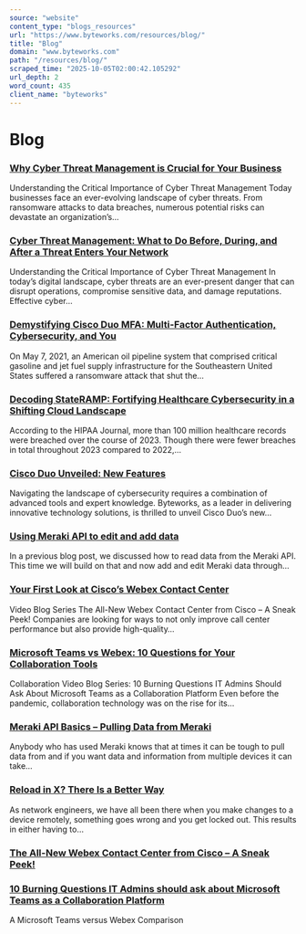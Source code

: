 ```yaml
---
source: "website"
content_type: "blogs_resources"
url: "https://www.byteworks.com/resources/blog/"
title: "Blog"
domain: "www.byteworks.com"
path: "/resources/blog/"
scraped_time: "2025-10-05T02:00:42.105292"
url_depth: 2
word_count: 435
client_name: "byteworks"
---
```


# Blog

### [Why Cyber Threat Management is Crucial for Your Business](https://www.byteworks.com/resources/blog/why-cyber-threat-management-is-crucial/)

Understanding the Critical Importance of Cyber Threat Management Today businesses face an ever-evolving landscape of cyber threats. From ransomware attacks to data breaches, numerous potential risks can devastate an organization’s…

### [Cyber Threat Management: What to Do Before, During, and After a Threat Enters Your Network](https://www.byteworks.com/resources/blog/cyber-threat-management/)

Understanding the Critical Importance of Cyber Threat Management In today’s digital landscape, cyber threats are an ever-present danger that can disrupt operations, compromise sensitive data, and damage reputations. Effective cyber…

### [Demystifying Cisco Duo MFA: Multi-Factor Authentication, Cybersecurity, and You](https://www.byteworks.com/resources/blog/demystifying-cisco-duo-mfa-multi-factor-authentication-cybersecurity-and-you/)

On May 7, 2021, an American oil pipeline system that comprised critical gasoline and jet fuel supply infrastructure for the Southeastern United States suffered a ransomware attack that shut the…

### [Decoding StateRAMP: Fortifying Healthcare Cybersecurity in a Shifting Cloud Landscape](https://www.byteworks.com/resources/blog/decoding-stateramp-fortifying-healthcare-cybersecurity-in-a-shifting-cloud-landscape/)

According to the HIPAA Journal, more than 100 million healthcare records were breached over the course of 2023. Though there were fewer breaches in total throughout 2023 compared to 2022,…

### [Cisco Duo Unveiled: New Features](https://www.byteworks.com/resources/blog/cisco-duo-unveiled/)

Navigating the landscape of cybersecurity requires a combination of advanced tools and expert knowledge. Byteworks, as a leader in delivering innovative technology solutions, is thrilled to unveil Cisco Duo’s new…

### [Using Meraki API to edit and add data](https://www.byteworks.com/resources/blog/using-meraki-api-to-edit-and-add-data/)

In a previous blog post, we discussed how to read data from the Meraki API.  This time we will build on that and now add and edit Meraki data through…

### [Your First Look at Cisco’s Webex Contact Center](https://www.byteworks.com/resources/blog/your-first-look-at-ciscos-webex-contact-center/)

Video Blog Series The All-New Webex Contact Center from Cisco – A Sneak Peek! Companies are looking for ways to not only improve call center performance but also provide high-quality…

### [Microsoft Teams vs Webex: 10 Questions for Your Collaboration Tools](https://www.byteworks.com/resources/blog/microsoft-teams-vs-webex-10-questions-for-your-collaboration-tools/)

Collaboration Video Blog Series: 10 Burning Questions IT Admins Should Ask About Microsoft Teams as a Collaboration Platform Even before the pandemic, collaboration technology was on the rise for its…

### [Meraki API Basics – Pulling Data from Meraki](https://www.byteworks.com/resources/blog/meraki-api-basics-pulling-data-from-meraki/)

Anybody who has used Meraki knows that at times it can be tough to pull data from and if you want data and information from multiple devices it can take…

### [Reload in X? There Is a Better Way](https://www.byteworks.com/resources/blog/reload-in-x-there-is-a-better-way/)

As network engineers, we have all been there when you make changes to a device remotely, something goes wrong and you get locked out. This results in either having to…

### [The All-New Webex Contact Center from Cisco – A Sneak Peek!](https://www.byteworks.com/resources/blog/the-all-new-webex-contact-center-from-cisco-a-sneak-peek/)

### [10 Burning Questions IT Admins should ask about Microsoft Teams as a Collaboration Platform](https://www.byteworks.com/resources/blog/10-burning-questions-it-admins-should-ask-about-microsoft-teams-as-a-collaboration-platform/)

A Microsoft Teams versus Webex Comparison